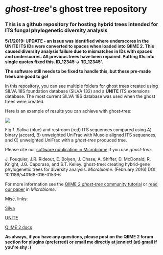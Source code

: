 


# *ghost-tree*'s ghost tree repository

### This is a github repository for hosting hybrid trees intended for ITS fungal phylogenetic diversity analysis

**5/1/2019: UPDATE - an issue was identified where underscores in
the UNITE ITS IDs were converted to spaces when loaded into QIIME 2.
This caused diversity analysis failure due to mismatches in
IDs with spaces and underscores. All previous trees have been repaired.
Putting IDs into single quotes fixed this. ID_12345 -> 'ID_12345'.**

**The software still needs to be fixed to handle this, but these
pre-made trees are good to go!**

In this repository, you can see multiple folders for ghost trees created
using SILVA 18S foundation database (SILVA 132) and a **UNITE** ITS extensions
database. The most current SILVA 18S database was used when the ghost
trees were created.

Here is an example of results you can achieve with ghost-tree:

![](https://github.com/JTFouquier/q2-ghost-tree/blob/master/images/Picture1.png)

Fig 1. Saliva (blue) and restroom (red) ITS sequences compared using
A) binary jaccard, B) unweighted UniFrac with Muscle aligned ITS sequences,
and C) unweighted UniFrac with a *ghost-tree* produced tree.

Please cite our
[software publication in Microbiome](https://microbiomejournal.biomedcentral.com/articles/10.1186/s40168-016-0153-6) if you use *ghost-tree*.

J. Fouquier, J.R. Rideout, E. Bolyen, J. Chase, A. Shiffer, D. McDonald,
R. Knight, J.G. Caporaso, and S.T. Kelley. ghost-tree: creating hybrid-gene
phylogenetic trees for diversity analysis. *Microbiome*.
(February 2016) DOI: 10.1186/s40168-016-0153-6

For more information see the
[QIIME 2 *ghost-tree* community tutorial](https://forum.qiime2.org/t/q2-ghost-tree-plugin-community-tutorial-for-creating-hybrid-gene-phylogenetic-trees/6139)
or
[read our paper](https://microbiomejournal.biomedcentral.com/articles/10.1186/s40168-016-0153-6)
in *Microbiome*.

Misc. links:

[Silva](https://www.arb-silva.de/)

[UNITE](https://unite.ut.ee/repository.php)

[QIIME 2 docs](https://docs.qiime2.org/)


**As always, if you have any questions, please post on the QIIME 2 forum section for plugins
(preferred) or email me directly at jennietf (at) gmail if you're shy  :)**